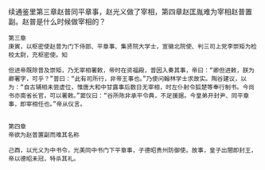 续通鉴里第三章赵普同平章事，赵光义做了宰相，第四章赵匡胤难为宰相赵普置副。赵普是什么时候做宰相的？

```
第三章
庚寅，以枢密使赵普为门下侍郎、平章事、集贤院大学士，宣徽北院使、判三司上党李崇矩为检校太尉，充枢密使。知   

但进帝既除普及崇矩，乃无宰相署敕，帝时在资福殿，普因入奏其事，帝曰：“卿但进敕，朕为卿署字，可乎？”普曰：“此有司所行，非帝王事也。”乃使问翰林学士求故实。陶谷建议，以为：“自古辅相未尝虚位，惟唐大和中甘露事后数日无宰相，时左仆射令狐楚等奉行制书。今尚书亦南省长官，可以署敕。”窦仪曰：“谷所陈非承平令典，不足援据。今皇弟开封尹、同平章事，即宰相任也。”帝从仪言。


第四章
帝欲为赵普置副而难其名称

己酉，以光义为中书令，光美同中书门下平章事，子德昭贵州防御使。故事，皇子出閤即封王，帝以德昭未冠，特杀其礼。
```

